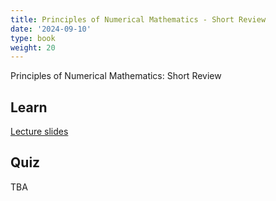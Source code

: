```yaml
---
title: Principles of Numerical Mathematics - Short Review
date: '2024-09-10'
type: book
weight: 20
---
```


Principles of Numerical Mathematics: Short Review

<!--more-->

<!-- {{< icon name="clock" pack="fas" >}} 1-2 hours per week, for 8 weeks -->

## Learn

[Lecture slides](https://github.com/echoi/compgeodyn/blob/master/Principles.ipynb)
<!-- {{< youtube rfscVS0vtbw >}} -->

## Quiz

TBA
<!-- {{< spoiler text="What is the difference between lists and tuples?" >}}
Lists

- Lists are mutable - they can be changed
- Slower than tuples
- Syntax: `a_list = [1, 2.0, 'Hello world']`

Tuples

- Tuples are immutable - they can't be changed
- Tuples are faster than lists
- Syntax: `a_tuple = (1, 2.0, 'Hello world')`
  {{< /spoiler >}}

{{< spoiler text="Is Python case-sensitive?" >}}
Yes
{{< /spoiler >}} -->

<!-- {{< cta cta_text="Next topic" cta_link="continuum-mechanics-stress" >}} -->
